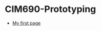 # CIM690-Prototyping

* [My first page](https://yuanfang313.github.io/CIM690-Prototyping/my-firstPage)

